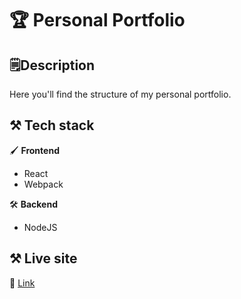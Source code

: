 # 🏆 Personal Portfolio

## 🗒️Description
<p>Here you'll find the structure of my personal portfolio.</p>

## ⚒️ Tech stack
🖌️ <strong>Frontend</strong>
<ul>
  <li>React</li>
  <li>Webpack</li>
</ul>
🛠️ <strong>Backend</strong>
<ul>
  <li>NodeJS</li>
</ul>

## ⚒️ Live site
🚀 <a href="https://enmanuellassis.com/portfolio/">Link</a>

